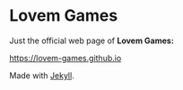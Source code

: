 # Lovem Games
Just the official web page of **Lovem Games:**

https://lovem-games.github.io

Made with [Jekyll](https://jekyllrb.com/).
